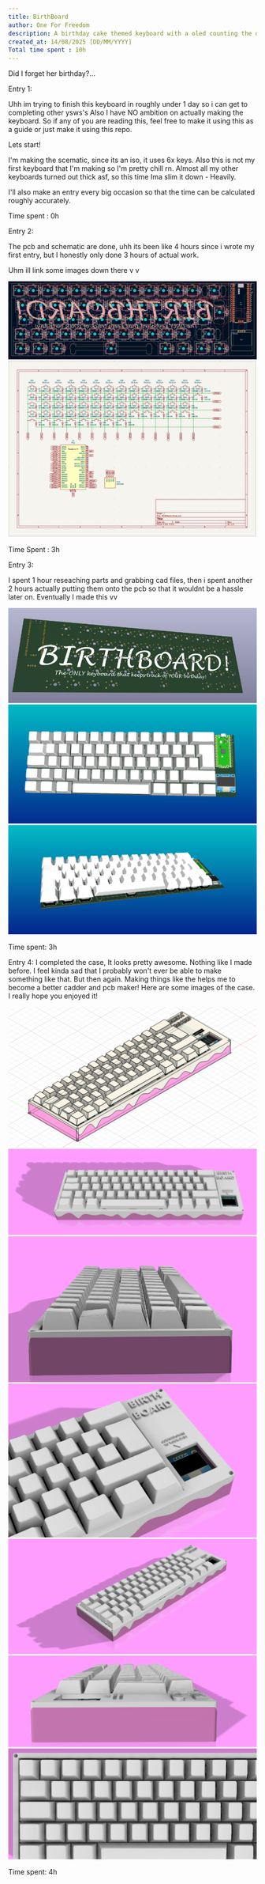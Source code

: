 ```yaml
---
title: BirthBoard
author: One For Freedom
description: A birthday cake themed keyboard with a oled counting the days down to your birthday.
created_at: 14/08/2025 [DD/MM/YYYY]
Total time spent : 10h
---
```


Did I forget her birthday?...

Entry 1:

Uhh im trying to finish this keyboard in roughly under 1 day so i can get to completing other ysws's Also I have NO ambition on actually making the keyboard. So if any of you are reading this, feel free to make it using this as a guide or just make it using this repo.

Lets start!

I'm making the scematic, since its an iso, it uses 6x keys. Also this is not my first keyboard that I'm making so I'm pretty chill rn. Almost all my other keyboards turned out thick asf, so this time Ima slim it down - Heavily.

I'll also make an entry every big occasion so that the time can be calculated roughly accurately. 

Time spent : 0h


Entry 2:

The pcb and schematic are done, uhh its been like 4 hours since i wrote my first entry, but I honestly only done 3 hours of actual work.
                                     
Uhm ill link some images down there v v

![](Images/PCB.png)
![](Images/Schematic.png)

Time Spent : 3h

Entry 3: 

I spent 1 hour reseaching parts and grabbing cad files, then i spent another 2 hours actually putting them onto the pcb so that it wouldnt be a hassle later on. Eventually I made this vv

![](Images/3DB.png)
![](Images/3DFF.png)
![](Images/3DFM.png)

Time spent: 3h

Entry 4: I completed the case, It looks pretty awesome. Nothing like I made before. I feel kinda sad that I probably won't ever be able to make something like that. But then again. Making things like the helps me to become a better cadder and pcb maker!
Here are some images of the case. I really hope you enjoyed it!

![](Images/3DD.png)
![](Images/3DF.png)
![](Images/3DS.png)
![](Images/3DSCU.png)
![](Images/3DSM.png)
![](Images/3DSR.png)
![](Images/3DT.png)

Time spent: 4h
